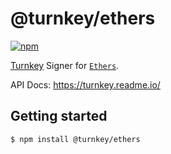 # @turnkey/ethers

[![npm](https://img.shields.io/npm/v/@turnkey/ethers?color=%234C48FF)](https://www.npmjs.com/package/@turnkey/ethers)

[Turnkey](https://turnkey.io) Signer for [`Ethers`](https://docs.ethers.org/v5/api/signer/).

API Docs: https://turnkey.readme.io/

## Getting started

```bash
$ npm install @turnkey/ethers
```
